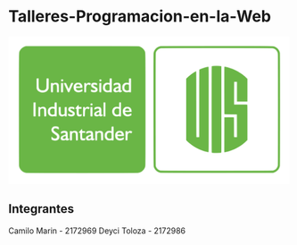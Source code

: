# Talleres-Programacion-en-la-Web
<img src="LogoUIS.png">

<h2>Integrantes</h2>
Camilo Marin - 2172969
Deyci Toloza - 2172986
